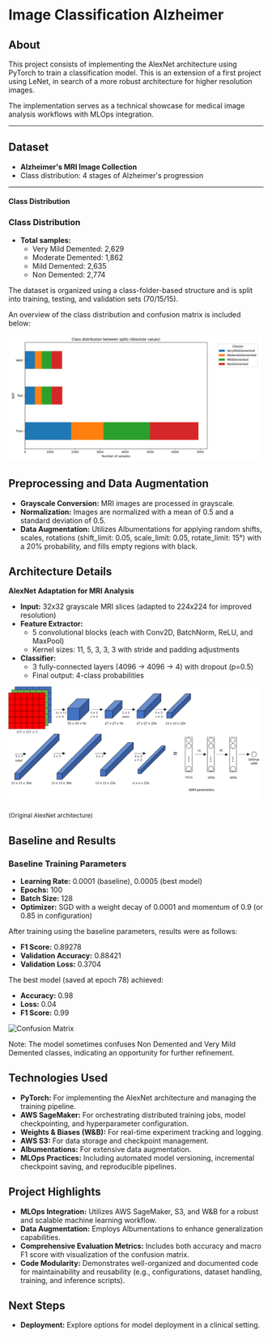 # Image Classification Alzheimer

## About

This project consists of implementing the AlexNet architecture using PyTorch to train a classification model.
This is an extension of a first project using LeNet, in search of a more robust architecture for higher resolution images.

The implementation serves as a technical showcase for medical image analysis workflows with MLOps integration.

----------------

## Dataset

- **Alzheimer's MRI Image Collection**
- Class distribution: 4 stages of Alzheimer's progression
---------------------------------
#### Class Distribution

### Class Distribution

- **Total samples:**
  - Very Mild Demented: 2,629
  - Moderate Demented: 1,862
  - Mild Demented: 2,635
  - Non Demented: 2,774

The dataset is organized using a class-folder-based structure and is split into training, testing, and validation sets (70/15/15).

An overview of the class distribution and confusion matrix is included below:

<img src="data/notes/Figure_2.png" alt="Confusion Matrix" width="500"/>
<br>

## Preprocessing and Data Augmentation

- **Grayscale Conversion:** MRI images are processed in grayscale.
- **Normalization:** Images are normalized with a mean of 0.5 and a standard deviation of 0.5.
- **Data Augmentation:** Utilizes Albumentations for applying random shifts, scales, rotations (shift_limit: 0.05, scale_limit: 0.05, rotate_limit: 15°) with a 20% probability, and fills empty regions with black.

## Architecture Details

**AlexNet Adaptation for MRI Analysis**

- **Input:** 32x32 grayscale MRI slices (adapted to 224x224 for improved resolution)
- **Feature Extractor:**
  - 5 convolutional blocks (each with Conv2D, BatchNorm, ReLU, and MaxPool)
  - Kernel sizes: 11, 5, 3, 3, 3 with stride and padding adjustments
- **Classifier:**
  - 3 fully-connected layers (4096 → 4096 → 4) with dropout (p=0.5)
  - Final output: 4-class probabilities

<img src="data/notes/alexnet_arch.png" alt="AlexNet architecture" width="500"/>
<p><small>(Original AlexNet architecture)</small></p>

## Baseline and Results

### Baseline Training Parameters

- **Learning Rate:** 0.0001 (baseline), 0.0005 (best model)
- **Epochs:** 100
- **Batch Size:** 128
- **Optimizer:** SGD with a weight decay of 0.0001 and momentum of 0.9 (or 0.85 in configuration)

After training using the baseline parameters, results were as follows:
- **F1 Score:** 0.89278
- **Validation Accuracy:** 0.88421
- **Validation Loss:** 0.3704

The best model (saved at epoch 78) achieved:
- **Accuracy:** 0.98
- **Loss:** 0.04
- **F1 Score:** 0.99

<img src="wandb/offline-run-20250304_195409-cad-alexnet-classification-RGB-2025-03-04-19-48-33-470-a3dh41-algo-1/files/media/images/confusion_matrix_image_100_34ec8d483df2e72a2f4b.png" alt="Confusion Matrix" width="500"/>

Note: The model sometimes confuses Non Demented and Very Mild Demented classes, indicating an opportunity for further refinement.

## Technologies Used

- **PyTorch:** For implementing the AlexNet architecture and managing the training pipeline.
- **AWS SageMaker:** For orchestrating distributed training jobs, model checkpointing, and hyperparameter configuration.
- **Weights & Biases (W&B):** For real-time experiment tracking and logging.
- **AWS S3:** For data storage and checkpoint management.
- **Albumentations:** For extensive data augmentation.
- **MLOps Practices:** Including automated model versioning, incremental checkpoint saving, and reproducible pipelines.

## Project Highlights

- **MLOps Integration:** Utilizes AWS SageMaker, S3, and W&B for a robust and scalable machine learning workflow.
- **Data Augmentation:** Employs Albumentations to enhance generalization capabilities.
- **Comprehensive Evaluation Metrics:** Includes both accuracy and macro F1 score with visualization of the confusion matrix.
- **Code Modularity:** Demonstrates well-organized and documented code for maintainability and reusability (e.g., configurations, dataset handling, training, and inference scripts).

## Next Steps

- **Deployment:** Explore options for model deployment in a clinical setting.








